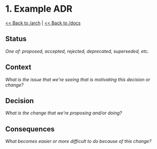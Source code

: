 # 1. Example ADR

[<< Back to /arch](README.md) | [<< Back to /docs](..\README.md)

## Status

_One of: proposed, accepted, rejected, deprecated, superseded, etc._

## Context

_What is the issue that we're seeing that is motivating this decision or change?_

## Decision

_What is the change that we're proposing and/or doing?_

## Consequences

_What becomes easier or more difficult to do because of this change?_
